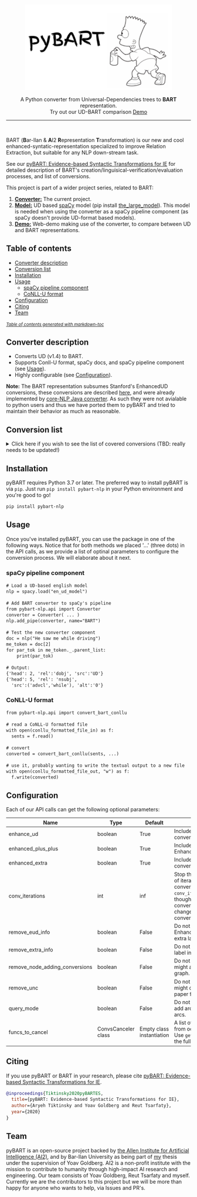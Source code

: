 <div align="center">
    <br>
    <img src="logo.png" width="400"/>
    <p>
   A Python converter from Universal-Dependencies trees to <b>BART</b> representation.<br>
        Try out our UD-BART comparison <a href="http://nlp.biu.ac.il/~aryeht/eud/">Demo</a>
    </p>
    <hr/>
</div>
<br/>

BART (**B**ar-Ilan & **A**I2 **R**epresentation **T**ransformation) is our new and cool enhanced-syntatic-representation specialized to improve Relation Extraction, but suitable for any NLP down-stream task.

See our [pyBART: Evidence-based Syntactic Transformations for IE](http://arxiv.org/abs/2005.01306) for detailed description of BART's creation/linguisical-verification/evaluation processes, and list of conversions.

This project is part of a wider project series, related to BART:
1. [**Converter:**](#converter-description) The current project.
2. [**Model:**](https://github.com/allenai/ud_spacy_model) UD based [spaCy](https://spacy.io/) model (pip install [the_large_model](https://storage.googleapis.com/en_ud_model/en_ud_model_lg-1.1.0.tar.gz)). This model is needed when using the converter as a spaCy pipeline component (as spaCy doesn't provide UD-format based models).
3. [**Demo:**](http://nlp.biu.ac.il/~aryeht/eud/) Web-demo making use of the converter, to compare between UD and BART representations.

## Table of contents

- [Converter description](#converter-description)
- [Conversion list](#conversion-list)
- [Installation](#installation)
- [Usage](#usage)
  * [spaCy pipeline component](#spacy-pipeline-component)
  * [CoNLL-U format](#conll-u-format)
- [Configuration](#configuration)
- [Citing](#citing)
- [Team](#team)

<small><i><a href='http://ecotrust-canada.github.io/markdown-toc/'>Table of contents generated with markdown-toc</a></i></small>

## Converter description

 * Converts UD (v1.4) to BART. 
 * Supports Conll-U format, spaCy docs, and spaCy pipeline component (see [Usage](#usage)).
 * Highly configurable (see [Configuration](#configuration)).

**Note:** The BART representation subsumes Stanford's EnhancedUD conversions, these conversions are described [here](http://www.lrec-conf.org/proceedings/lrec2016/pdf/779_Paper.pdf), and were already implemented by [core-NLP Java converter](https://nlp.stanford.edu/software/stanford-dependencies.shtml). As such they were not avialable to python users and thus we have ported them to pyBART and tried to maintain their behavior as much as reasonable.

## Conversion list

<details><summary>Click here if you wish to see the list of covered conversions (TBD: really needs to be updated!)</summary>
<p>

<table>
    <tr>
        <td></td>
        <td>[paper](https://nlp.stanford.edu/pubs/schuster2016enhanced.pdf)   (or [here](http://www.lrec-conf.org/proceedings/lrec2016/pdf/779_Paper.pdf))</td>
        <td>[UD formal guidelines   (v2)](https://universaldependencies.org/u/overview/enhanced-syntax.html)</td>
        <td>coreNLP   code</td>
        <td>Converter</td>
        <td>notes</td>
    </tr>
    <tr>
        <td>nmod/acl/advcl   case info</td>
        <td>eUD</td>
        <td>eUD   (under 'obl' for v2)</td>
        <td>eUD</td>
        <td>eUD</td>
        <td>1.   Even though multi-word prepositions are processed only under eUD++, it is   still handled under eUD to add it in the case information.&lt;br&gt;2. Lowercased (and not lemmatized - important for MWP)</td>
    </tr>
    <tr>
        <td>Passive   agent</td>
        <td>-</td>
        <td>-</td>
        <td>eUD</td>
        <td>eUD</td>
        <td>Only   if the nmod both has a "by" son and has an 'auxpass' sibling, then   instead of nmod:by we fix to nmod:agent</td>
    </tr>
    <tr>
        <td>conj   case info</td>
        <td>eUD</td>
        <td>eUD</td>
        <td>eUD</td>
        <td>eUD</td>
        <td>1.   Adds the type of conjunction to all conjunct relations&lt;br&gt;2. Some multi-word coordination markers are collapsed to conj:and or   conj:negcc</td>
    </tr>
    <tr>
        <td>Process   Multi-word prepositions</td>
        <td>eUD++</td>
        <td>eUD   (?)</td>
        <td>eUD++</td>
        <td>eUD++</td>
        <td>Predetermined   lists of 2w and 3w preps.</td>
    </tr>
    <tr>
        <td>Demote   quantificational modifiers (A.K.A Partitives and light noun constructions)</td>
        <td>eUD++</td>
        <td>(see   [here](https://universaldependencies.org/u/overview/enhanced-syntax.html#additional-enhancements))</td>
        <td>eUD++</td>
        <td>eUD++</td>
        <td>Predetermined   list of the quantifier or light noun.</td>
    </tr>
    <tr>
        <td>Conjoined   prepositions and prepositional phrases</td>
        <td>eUD++</td>
        <td>-</td>
        <td>eUD++</td>
        <td>eUD++</td>
        <td></td>
    </tr>
    <tr>
        <td>Propagated   governors and dependents</td>
        <td>eUD   (A, B, C)</td>
        <td>eUD   (A, B, C, D)</td>
        <td>eUD   (A, B, C)</td>
        <td>eUD   (A, B, C)</td>
        <td>1.   This includes: (A) conjoined noun phrases, (B) conjoined adjectival phrases,   (C) subjects of conjoined verbs, and (D) objects of conjoined verbs.&lt;br&gt;2. Notice (D) is relevant to be added theoretically but was omitted for   practical uncertainty (see 4.2 at the paper).</td>
    </tr>
    <tr>
        <td>Subjects   of controlled verbs</td>
        <td>eUD</td>
        <td>eUD</td>
        <td>eUD</td>
        <td>eUD</td>
        <td>1.   Includes the special case of 'to' with no following verb ("he decided   not to").&lt;br&gt;2. Heuristic for choosing the propagated subject (according to coreNLP   docu): if the control verb has an object it is propagated as the subject of   the controlled verb, otherwise they use the subject of the control verb.</td>
    </tr>
    <tr>
        <td>Subjects   of controlled verbs - when 'to' marker is missing</td>
        <td>?</td>
        <td>?</td>
        <td>-</td>
        <td>extra</td>
        <td>1.   Example: "I started reading the book"&lt;br&gt;2. For some reason not included in the coreNLP code, unsure why</td>
    </tr>
    <tr>
        <td>Relative   pronouns</td>
        <td>eUD++</td>
        <td>eUD   (?)</td>
        <td>eUD++</td>
        <td>eUD++</td>
        <td></td>
    </tr>
    <tr>
        <td>Reduced   relative clause</td>
        <td>-</td>
        <td>eUD   (?)</td>
        <td>-</td>
        <td>extra</td>
        <td></td>
    </tr>
    <tr>
        <td>Subjects   of adverbial clauses</td>
        <td>-</td>
        <td>-</td>
        <td>-</td>
        <td>extra</td>
        <td>Heuristic   for choosing the propagated entity:&lt;br&gt;1. If the marker is "to", the object (if it is animated - but for   now we don’t enforce it) of the main clause is propagated as subject,   otherwise the subject of the main clause is propagated.&lt;br&gt;2. Else, if the marker is not one of "as/so/when/if" (this   includes no marker at all which is mostly equivalent to "while"   marker), both the subject and the object of the main clause are equivalent   options (unless no object found, then the subject is propagated).</td>
    </tr>
    <tr>
        <td>Noun-modifying   participles</td>
        <td>(see   [here](https://www.aclweb.org/anthology/W17-6507))</td>
        <td>-</td>
        <td>-</td>
        <td>extra</td>
        <td></td>
    </tr>
    <tr>
        <td>Correct   possible subject of Noun-modifying participles</td>
        <td>-</td>
        <td>-</td>
        <td>-</td>
        <td>extra</td>
        <td>1.   This is a correctness of the subject decision of the previous bullet.&lt;br&gt;2. If the noun being modified is an object/modifier of a verb with some   subject, then that subject might be the subject of the Noun-modifying   participle as well. (it is uncertain, and seems to be correct only for the   more abstract nouns, but that’s just a first impression).</td>
    </tr>
    <tr>
        <td>Propagated   modifiers (in conjunction constructions)</td>
        <td>-</td>
        <td>-</td>
        <td>-</td>
        <td>extra</td>
        <td>Heuristics and assumptions:&lt;br&gt;1. Modifiers that appear after both parts of the conjunction may (the ratio   should be researched) refer to both parts. Moreover, If the modifiers father   is not the immediate conjunction part, then all the conjunction parts between   the father and the modifier are (most probably) modified by the   modifier.&lt;br&gt;2. If the modifier father is the immediate conjunction part, we propagate   the modifier backward only if the new father, doesn't have any modifiers sons   (this is to restrict a bit the amount of false-positives).&lt;br&gt;3. We don’t propagate modifier forwardly (that is, if the conjunct part   appears after the modifier, we assume they don’t refer).&lt;br&gt;4. Should be tested for cost/effectiveness as it may bring many   false-positives.</td>
    </tr>
    <tr>
        <td>Locative   and temporal adverbial modifier propagation (indexicals)</td>
        <td>-</td>
        <td>-</td>
        <td>-</td>
        <td>extra</td>
        <td>1.   Rational: If a locative or temporal adverbial modifier is stretched away from   the verb through a subject/object/modifier(nmod) it should be applied as well   to the verb itself.&lt;br&gt;2. Example: "He was running around, in these woods here".</td>
    </tr>
    <tr>
        <td>Subject   propagation of 'dep'</td>
        <td>-</td>
        <td>-</td>
        <td>-</td>
        <td>extra</td>
        <td>Rational:   'dep' is already problematic, as the parser didn't know what relation to   assign it.     In case the secondary clause doesn't have a subject, most probably it   should come from the main clause. It is probably an advcl/conj/parataxis/or   so that was missing some marker/cc/punctuation/etc.</td>
    </tr>
    <tr>
        <td>Apposition   propagation</td>
        <td>(see   [here](https://arxiv.org/pdf/1603.01648.pdf))</td>
        <td>-</td>
        <td>-</td>
        <td>extra</td>
        <td></td>
    </tr>
    <tr>
        <td>nmod propagation through subj/obj/nmod</td>
        <td>-</td>
        <td>-</td>
        <td>-</td>
        <td>extra</td>
        <td>For now we propagate only modifiers cased by 'like' or 'such_as' prepositions (As they imply reflexivity), and we copy their heads' relation (that is, obj for obj subj for subj and nmod for nmod with its corresponding case).</td>
    </tr>
    <tr>
        <td>possessive</td>
        <td>-</td>
        <td>-</td>
        <td>-</td>
        <td>extra</td>
        <td>Share possessive modifiers through conjunctions (e.g. My father and mother went home -&gt; My father and (my) mother...</td>
    </tr>
    <tr>
        <td>Expanding multi word prepositions</td>
        <td>-</td>
        <td>-</td>
        <td>-</td>
        <td>extra</td>
        <td>Add an nmod relation when advmod+nmod is observed while concatinating the advmod and preposition to be the new modifiers preposition (this expands the closed set of eUD's 'Process Multi-word preposition').</td>
    </tr>
    <tr>
        <td>Active-passive   alteration</td>
        <td>(see   [here](https://www.aclweb.org/anthology/W17-6507))</td>
        <td>-</td>
        <td>-</td>
        <td>extra</td>
        <td>Invert subject and object of passive construction (while keeping the old ones).</td>
    </tr>
    <tr>
        <td>Copula   alteration</td>
        <td>-</td>
        <td>-</td>
        <td>-</td>
        <td>extra</td>
        <td>Add   a verb placeholder, reconstruct the tree as if the verb was there.</td>
    </tr>
    <tr>
        <td>Hyphen   alteration</td>
        <td>-</td>
        <td>-</td>
        <td>-</td>
        <td>extra</td>
        <td>Add subject and modifier relations to the verb in the middle of an noun-verb adjectival modifing another noun (e.g. a Miami-based company).</td>
    </tr>
</table>
</p>
</details>

## Installation

pyBART requires Python 3.7 or later. The preferred way to install pyBART is via `pip`. Just run `pip install pybart-nlp` in your Python environment and you're good to go!

   ```bash
   pip install pybart-nlp
   ```

## Usage

Once you've installed pyBART, you can use the package in one of the following ways.
Notice that for both methods we placed '...' (three dots) in the API calls, as we provide a list of optinal parameters to configure the conversion process. We will elaborate about it next.

### spaCy pipeline component

```
# Load a UD-based english model
nlp = spacy.load("en_ud_model")

# Add BART converter to spaCy's pipeline
from pybart-nlp.api import Converter
converter = Converter( ... )
nlp.add_pipe(converter, name="BART")

# Test the new converter component
doc = nlp("He saw me while driving")
me_token = doc[2]
for par_tok in me_token._.parent_list:
    print(par_tok)

# Output:
{'head': 2, 'rel':'dobj', 'src':'UD'}
{'head': 5, 'rel': 'nsubj',
  'src':('advcl','while'), 'alt':'0'}
```

### CoNLL-U format

```
from pybart-nlp.api import convert_bart_conllu

# read a CoNLL-U formatted file
with open(conllu_formatted_file_in) as f:
  sents = f.read()

# convert
converted = convert_bart_conllu(sents, ...)

# use it, probably wanting to write the textual output to a new file
with open(conllu_formatted_file_out, "w") as f:
  f.write(converted)
```

## Configuration

Each of our API calls can get the following optional parameters:

[//]: # (<style>.tablelines table, .tablelines td, .tablelines th {border: 1px solid black;}</style>)



| Name | Type | Default | Explanation |
|------|------|-------------|----|
| enhance_ud | boolean | True | Include Stanford's EnhancedUD conversions. |
| enhanced_plus_plus | boolean | True | Include Stanford's EnhancedUD++ conversions. |
| enhanced_extra | boolean | True | Include BART's unique conversions. |
| conv_iterations | int | inf | Stop the (defaultive) behaivor of iterating on the list of conversions after `conv_iterations` iterations, though before reaching convergance (that is, no change in graph when conversion-list is applied). |
| remove_eud_info | boolean | False | Do not include Stanford's EnhancedUD&EnhancedUD++'s extra label information. |
| remove_extra_info | boolean | False | Do not include BART's extra label information. |
| remove_node_adding_conversions | boolean | False | Do not include conversions that might add nodes to the given graph. |
| remove_unc | boolean | False | Do not include conversions that might contain `uncertainty` (see paper for detailed explanation). |
| query_mode | boolean | False | Do not include conversions that add arcs rather than reorder arcs. |
| funcs_to_cancel | ConvsCanceler class | Empty class instantiation | A list of conversions to prevent from occuring by their names. Use `get_conversion_names` for the full conversion name list |

[//]: # ({: .tablelines})

## Citing

If you use pyBART or BART in your research, please cite [pyBART: Evidence-based Syntactic Transformations for IE](http://arxiv.org/abs/2005.01306).

```bibtex
@inproceedings{Tiktinsky2020pyBARTES,
  title={pyBART: Evidence-based Syntactic Transformations for IE},
  author={Aryeh Tiktinsky and Yoav Goldberg and Reut Tsarfaty},
  year={2020}
}
```

## Team

pyBART is an open-source project backed by [the Allen Institute for Artificial Intelligence (AI2)](https://allenai.org/), and by Bar-Ilan University as being part of [my](https://github.com/aryehgigi) thesis under the supervision of Yoav Goldberg.
AI2 is a non-profit institute with the mission to contribute to humanity through high-impact AI research and engineering.
Our team consists of Yoav Goldberg, Reut Tsarfaty and myself. Currently we are the contributors to this project but we will be more than happy for anyone who wants to help, via Issues and PR's.
